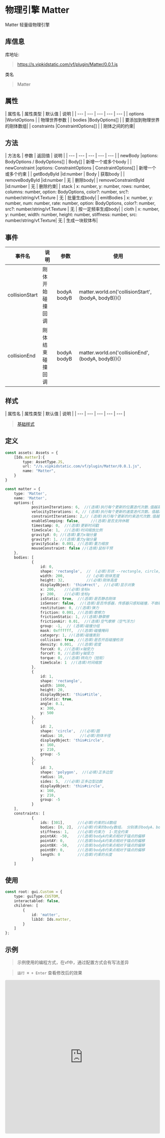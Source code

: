 # 物理引擎 Matter


Matter  轻量级物理引擎

## 库信息
库地址:
> https://s.vipkidstatic.com/vf/plugin/Matter/0.0.1.js

类名
> Matter 

## 属性

| 属性名 | 属性类型 | 默认值 | 说明 |
| --- | --- | --- | --- | --- |
| options |WorldOptions |  | 物理世界参数 |
| bodies |BodyOptions[] |  | 要添加到物理世界的刚体数组|
| constraints |ConstraintOptions[] |  | 刚体之间的约束|

## 方法

| 方法名 | 参数 | 返回值 | 说明 |
| --- | --- | --- | --- | --- |
| newBody |options: BodyOptions / BodyOptions[] | Body[] | 新增一个或多个body |
| newConstraint |options: ConstraintOptions | ConstraintOptions[] | 新增一个或多个约束 |
| getBodyById |id:number | Body | 获取body |
| removeBodyById |id:number | 无 | 删除body|
| removeConstraintById |id:number | 无 | 删除约束|
| stack | x: number, y: number, rows: number, columns: number, option: BodyOptions, color?: number, src?: number/string/vf.Texture | 无 | 批量生成body|
| emitBodies | x: number, y: number, num: number, rate: number, option: BodyOptions, color?: number, src?: number/string/vf.Texture | 无 | 按一定频率生成body|
| cloth | x: number, y: number, width: number, height: number, stiffness: number, src: number/string/vf.Texture| 无 | 生成一块软体布|

## 事件

| 事件名  | 说明 | 参数 | 使用 |
| --- | --- | --- | ---- |
| collisionStart | 刚体开始碰撞回调 | bodyA bodyB | matter.world.on('collisionStart', (bodyA, bodyB)){}|
| collisionEnd | 刚体结束碰撞回调 | bodyA bodyB | matter.world.on('collisionEnd', (bodyA, bodyB)){}|

## 样式

| 属性名 | 属性类型 | 默认值 | 说明 |
| --- | --- | --- | --- | --- |



> [基础样式](/handbook/style.html#样式)

## 定义
``` typescript
const assets: Assets = {
    [Ids.matter]:{
        type: AssetType.JS,
        url: "//s.vipkidstatic.com/vf/plugin/Matter/0.0.1.js",
        name: "Matter",
    }
}

const matter = {
    type: 'Matter',
    name: 'Matter',
    options:{
            positionIterations: 6,  //(选填)执行每个更新的位置迭代次数.值越高仿真效果越好，性能为代价 
            velocityIterations: 4, // (选填)执行每个更新的速度迭代次数。值越高，仿真的质量越高，性能为代价
            constraintIterations: 2,// (选填)执行每个更新的约束迭代次数.值越高仿真效果越好，性能为代价
            enableSleeping: false,     //(选填)是否支持休眠
            timestamp: 0,  //(选填)更新时间戳
            timeScale: 1,  //(选填)时间缩放比例
            gravityX: 0; //(选填)重力x轴分量
            gravityY: 1, //(选填)重力y轴分量
            gravityScale: 0.001, //(选填)重力缩放
            mouseConstraint: false //(选填)鼠标干预
    },
    bodies: [
            {
                id: 0,
                shape: 'rectangle',  //  (必填)形状 --rectangle, circle, polygon, vertices
                width: 200,          // (必填)刚体宽度
                height: 32,          //(必填)刚体高度
                displayObject: 'this#rect',  //(必填)显示对象
                x: 200,    //(必填)坐标x
                y: 200,    //(必填)坐标y
                isStatic: true,  //(选填)是否静态刚体
                isSensor: false,  //(选填)是否传感器，传感器只感知碰撞，不做碰撞拦截
                restitution: 0, //(选填)弹力
                friction: 0.001, //(选填)摩擦力
                frictionStatic: 1, //(选填)静摩擦
                frictionAir: 0.01,  //(选填)空气摩擦（空气浮力）
                group: -1,  // (选填)碰撞分组
                mask: 0xffffff,  //(选填)碰撞掩码
                category: 1, //(选填)碰撞类别
                collision: true, //(选填)是否开启碰撞检测
                density: 0.001,  //(选填)密度
                forceX: 0, //(选填)x轴受力
                forceY: 0, //(选填)y轴受力
                torque: 0, //(选填)转向力（扭矩）
                timeScale: 1  //(选填)时间缩放
            },
            {
                id: 1,
                shape: 'rectangle',
                width: 1000,
                height: 20,
                displayObject: 'this#title',
                isStatic: true,
                angle: 0.1,
                x: 300,
                y: 500
            },
            {
                id: 2,
                shape: 'circle',  //(必填)圆
                radius: 10,       //(必填)刚体半径
                displayObject: 'this#circle',
                x: 160,
                y: 210,
                group: -5
            },
            {
                id: 3,
                shape: 'polygon',  //(必填)正多边型
                radius: 10,
                sides: 5,  //(必填)正多边型边数
                displayObject: 'this#circle',
                x: 160,
                y: 210,
                group: -5
            }
    ],
    constraints: [
            {
                ids: [301],      //(必填)约束的id数组
                bodies: [0, 2],  //(必填)约束的body数组， 分别表示bodyA、bodyB，如果多余2个，则表示两两之前互相约束
                stiffness: 1,    //(必填)约束力  1-完全约束
                pointAX: -50,    //(选填)bodyA约束点相对于锚点的偏移
                pointAY: 0,      //(选填)bodyA约束点相对于锚点的偏移
                pointBX: -50,    //(选填)bodyB约束点相对于锚点的偏移
                pointBY: 0,      //(选填)bodyB约束点相对于锚点的偏移
                length: 0        //(选填)约束的长度
            }
    ]
```

## 使用
```typescript
const root: gui.Custom = {
    type: guiType.CUSTOM,
    interactabled: false,
    children: [
        {
            id: 'matter',
            libId: Ids.matter,
        }
    ]
};
```
## 示例

> 示例使用的编程方式，在vf中，通过配置方式会有写法差异

> `运行 ⌘ + Enter` 查看修改后的效果

<!-- > [弹出](https://codesandbox.io/embed/textchoice-ezggp?fontsize=14&hidenavigation=1&theme=dark) -->
>
<iframe src="https://codesandbox.io/embed/matterexample-forked-egr1w?fontsize=14&hidenavigation=1&theme=dark"
     style="width:100%; height:500px; border:0; border-radius: 4px; overflow:hidden;"
     title="matterExample"
     allow="accelerometer; ambient-light-sensor; camera; encrypted-media; geolocation; gyroscope; hid; microphone; midi; payment; usb; vr; xr-spatial-tracking"
     sandbox="allow-forms allow-modals allow-popups allow-presentation allow-same-origin allow-scripts"
   ></iframe>


